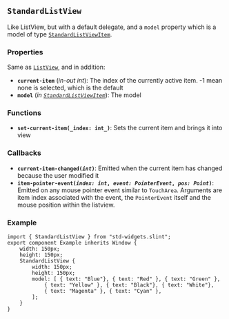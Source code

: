 <!-- Copyright © SixtyFPS GmbH <info@slint.dev> ; SPDX-License-Identifier: MIT -->
## `StandardListView`

Like ListView, but with a default delegate, and a `model` property which is a model of type
[`StandardListViewItem`](../builtins/structs.md#standardlistviewitem).

### Properties

Same as [`ListView`](#listview), and in addition:

-   **`current-item`** (_in-out_ _int_): The index of the currently active item. -1 mean none is selected, which is the default
-   **`model`** (_in_ _[`StandardListViewItem`](../builtins/structs.md#standardlistviewitem)_): The model

### Functions

-   **`set-current-item(_index: int_)`**: Sets the current item and brings it into view

### Callbacks

-   **`current-item-changed(`_`int`_`)`**: Emitted when the current item has changed because the user modified it
-   **`item-pointer-event(`_`index: int`_`, `_`event: PointerEvent`_`, `_`pos: Point`_`)`**: Emitted on any mouse pointer event similar to `TouchArea`. Arguments are item index associated with the event, the `PointerEvent` itself and the mouse position within the listview.

### Example

```slint
import { StandardListView } from "std-widgets.slint";
export component Example inherits Window {
    width: 150px;
    height: 150px;
    StandardListView {
        width: 150px;
        height: 150px;
        model: [ { text: "Blue"}, { text: "Red" }, { text: "Green" },
            { text: "Yellow" }, { text: "Black"}, { text: "White"},
            { text: "Magenta" }, { text: "Cyan" },
        ];
    }
}
```
